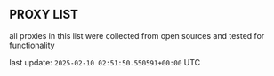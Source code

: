 ## PROXY LIST

all proxies in this list were collected from open sources and tested for functionality

last update: `2025-02-10 02:51:50.550591+00:00` UTC